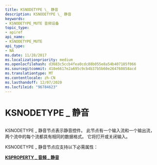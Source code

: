 ```yaml
---
title: KSNODETYPE \_ 静音
description: KSNODETYPE \_ 静音
keywords:
- KSNODETYPE_MUTE 音频设备
topic_type:
- apiref
api_name:
- KSNODETYPE_MUTE
api_type:
- NA
ms.date: 11/28/2017
ms.localizationpriority: medium
ms.openlocfilehash: d3683c5ccb4fea0cdc88b055e8a54b407185f066
ms.sourcegitcommit: 418e6617e2a695c9cb4b37b5b60e264760858acd
ms.translationtype: MT
ms.contentlocale: zh-CN
ms.lasthandoff: 12/07/2020
ms.locfileid: "96784623"
---
```

# <a name="ksnodetype_mute"></a>KSNODETYPE \_ 静音


## <span id="ddk_ksnodetype_mute_ks"></span><span id="DDK_KSNODETYPE_MUTE_KS"></span>


KSNODETYPE \_ 静音节点表示静音控件。 此节点有一个输入流和一个输出流，两个流中的每个流都具有相同的数据格式。 它将打开或关闭输入。

KSNODETYPE \_ 静音节点应支持以下必需属性：

[**KSPROPERTY \_ 音频 \_ 静音**](ksproperty-audio-mute.md)

 

 





